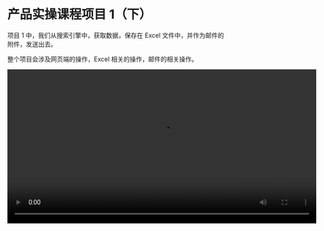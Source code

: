# 产品实操课程项目 1（下）

项目 1 中，我们从搜索引擎中，获取数据，保存在 Excel 文件中，并作为邮件的附件，发送出去。

整个项目会涉及网页端的操作，Excel 相关的操作，邮件的相关操作。

<video src="https://docimages.blob.core.chinacloudapi.cn/images/%E8%A7%86%E9%A2%91%E8%AF%BE/%E9%A1%B9%E7%9B%AE1-2.mp4" controls="controls" width="700px" />

以上视频课程是完全包含在 [云扩 RPA 初级课程](https://academy.encoo.com/learn/path-detail/2) 中的。云扩仍然强烈建议大家参看初级课程以了解更详细的内容。